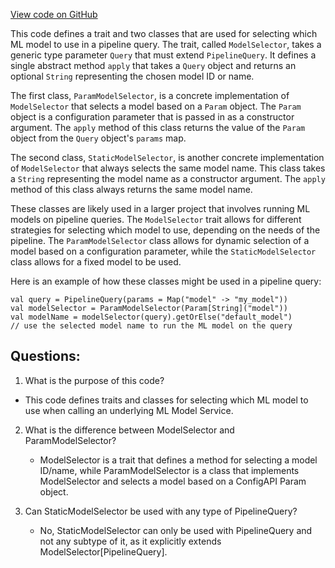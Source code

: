 [View code on GitHub](https://github.com/misbahsy/the-algorithm/product-mixer/component-library/src/main/scala/com/twitter/product_mixer/component_library/scorer/common/ModelSelector.scala)

This code defines a trait and two classes that are used for selecting which ML model to use in a pipeline query. The trait, called `ModelSelector`, takes a generic type parameter `Query` that must extend `PipelineQuery`. It defines a single abstract method `apply` that takes a `Query` object and returns an optional `String` representing the chosen model ID or name.

The first class, `ParamModelSelector`, is a concrete implementation of `ModelSelector` that selects a model based on a `Param` object. The `Param` object is a configuration parameter that is passed in as a constructor argument. The `apply` method of this class returns the value of the `Param` object from the `Query` object's `params` map.

The second class, `StaticModelSelector`, is another concrete implementation of `ModelSelector` that always selects the same model name. This class takes a `String` representing the model name as a constructor argument. The `apply` method of this class always returns the same model name.

These classes are likely used in a larger project that involves running ML models on pipeline queries. The `ModelSelector` trait allows for different strategies for selecting which model to use, depending on the needs of the pipeline. The `ParamModelSelector` class allows for dynamic selection of a model based on a configuration parameter, while the `StaticModelSelector` class allows for a fixed model to be used. 

Here is an example of how these classes might be used in a pipeline query:

```
val query = PipelineQuery(params = Map("model" -> "my_model"))
val modelSelector = ParamModelSelector(Param[String]("model"))
val modelName = modelSelector(query).getOrElse("default_model")
// use the selected model name to run the ML model on the query
```
## Questions: 
 1. What is the purpose of this code?
   - This code defines traits and classes for selecting which ML model to use when calling an underlying ML Model Service.

2. What is the difference between ModelSelector and ParamModelSelector?
   - ModelSelector is a trait that defines a method for selecting a model ID/name, while ParamModelSelector is a class that implements ModelSelector and selects a model based on a ConfigAPI Param object.

3. Can StaticModelSelector be used with any type of PipelineQuery?
   - No, StaticModelSelector can only be used with PipelineQuery and not any subtype of it, as it explicitly extends ModelSelector[PipelineQuery].